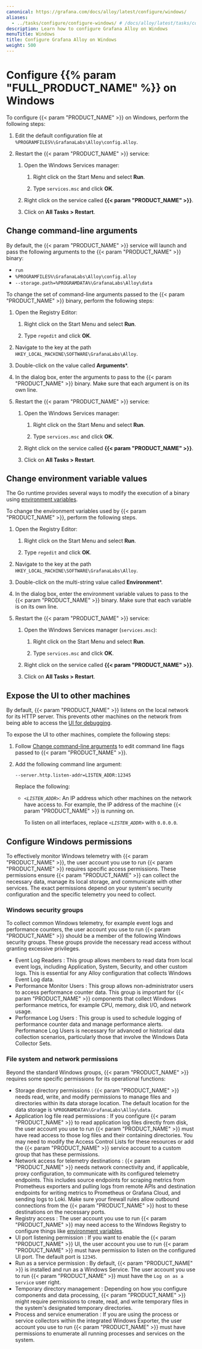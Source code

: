 ```yaml
---
canonical: https://grafana.com/docs/alloy/latest/configure/windows/
aliases:
  - ../tasks/configure/configure-windows/ # /docs/alloy/latest/tasks/configure/configure-windows/
description: Learn how to configure Grafana Alloy on Windows
menuTitle: Windows
title: Configure Grafana Alloy on Windows
weight: 500
---
```


# Configure {{% param "FULL_PRODUCT_NAME" %}} on Windows

To configure {{< param "PRODUCT_NAME" >}} on Windows, perform the following steps:

1. Edit the default configuration file at `%PROGRAMFILES%\GrafanaLabs\Alloy\config.alloy`.

1. Restart the {{< param "PRODUCT_NAME" >}} service:

   1. Open the Windows Services manager:

      1. Right click on the Start Menu and select **Run**.

      1. Type `services.msc` and click **OK**.

   1. Right click on the service called **{{< param "PRODUCT_NAME" >}}**.

   1. Click on **All Tasks > Restart**.

## Change command-line arguments

By default, the {{< param "PRODUCT_NAME" >}} service will launch and pass the following arguments to the {{< param "PRODUCT_NAME" >}} binary:

* `run`
* `%PROGRAMFILES%\GrafanaLabs\Alloy\config.alloy`
* `--storage.path=%PROGRAMDATA%\GrafanaLabs\Alloy\data`

To change the set of command-line arguments passed to the {{< param "PRODUCT_NAME" >}} binary, perform the following steps:

1. Open the Registry Editor:

   1. Right click on the Start Menu and select **Run**.

   1. Type `regedit` and click **OK**.

1. Navigate to the key at the path `HKEY_LOCAL_MACHINE\SOFTWARE\GrafanaLabs\Alloy`.

1. Double-click on the value called **Arguments***.

1. In the dialog box, enter the arguments to pass to the {{< param "PRODUCT_NAME" >}} binary.
   Make sure that each argument is on its own line.

1. Restart the {{< param "PRODUCT_NAME" >}} service:

   1. Open the Windows Services manager:

      1. Right click on the Start Menu and select **Run**.

      1. Type `services.msc` and click **OK**.

   1. Right click on the service called **{{< param "PRODUCT_NAME" >}}**.

   1. Click on **All Tasks > Restart**.

## Change environment variable values

The Go runtime provides several ways to modify the execution of a binary using [environment variables][environment].

To change the environment variables used by {{< param "PRODUCT_NAME" >}}, perform the following steps.

1. Open the Registry Editor:

   1. Right click on the Start Menu and select **Run**.

   1. Type `regedit` and click **OK**.

1. Navigate to the key at the path `HKEY_LOCAL_MACHINE\SOFTWARE\GrafanaLabs\Alloy`.

1. Double-click on the multi-string value called **Environment***.

1. In the dialog box, enter the environment variable values to pass to the {{< param "PRODUCT_NAME" >}} binary.
   Make sure that each variable is on its own line.

1. Restart the {{< param "PRODUCT_NAME" >}} service:

   1. Open the Windows Services manager (`services.msc`):

      1. Right click on the Start Menu and select **Run**.

      1. Type `services.msc` and click **OK**.

   1. Right click on the service called **{{< param "PRODUCT_NAME" >}}**.

   1. Click on **All Tasks > Restart**.

## Expose the UI to other machines

By default, {{< param "PRODUCT_NAME" >}} listens on the local network for its HTTP
server. This prevents other machines on the network from being able to access
the [UI for debugging][UI].

To expose the UI to other machines, complete the following steps:

1. Follow [Change command-line arguments](#change-command-line-arguments) to edit command line flags passed to {{< param "PRODUCT_NAME" >}}.

1. Add the following command line argument:

   ```shell
   --server.http.listen-addr=LISTEN_ADDR:12345
   ```

   Replace the following:

   * _`<LISTEN_ADDR>`_: An IP address which other machines on the network have access to.
     For example, the IP address of the machine {{< param "PRODUCT_NAME" >}} is running on.

     To listen on all interfaces, replace _`<LISTEN_ADDR>`_ with `0.0.0.0`.

## Configure Windows permissions

To effectively monitor Windows telemetry with {{< param "PRODUCT_NAME" >}}, the user account you use to run {{< param "PRODUCT_NAME" >}} requires specific access permissions.
These permissions ensure {{< param "PRODUCT_NAME" >}} can collect the necessary data, manage its local storage, and communicate with other services.
The exact permissions depend on your system's security configuration and the specific telemetry you need to collect.

### Windows security groups

To collect common Windows telemetry, for example event logs and performance counters, the user account you use to run {{< param "PRODUCT_NAME" >}} should be a member of the following Windows security groups.
These groups provide the necessary read access without granting excessive privileges.

* Event Log Readers
  : This group allows members to read data from local event logs, including Application, System, Security, and other custom logs.
  This is essential for any Alloy configuration that collects Windows Event Log data.
* Performance Monitor Users
  : This group allows non-administrator users to access performance counter data.
  This group is important for {{< param "PRODUCT_NAME" >}} components that collect Windows performance metrics, for example CPU, memory, disk I/O, and network usage.
* Performance Log Users
  : This group is used to schedule logging of performance counter data and manage performance alerts.
  Performance Log Users is necessary for advanced or historical data collection scenarios, particularly those that involve the Windows Data Collector Sets.

### File system and network permissions

Beyond the standard Windows groups, {{< param "PRODUCT_NAME" >}} requires some specific permissions for its operational functions:

* Storage directory permissions
  : {{< param "PRODUCT_NAME" >}} needs read, write, and modify permissions to manage files and directories within its data storage location.
  The default location for the data storage is `%PROGRAMDATA%\GrafanaLabs\Alloy\data`.
* Application log file read permissions
  : If you configure {{< param "PRODUCT_NAME" >}} to read application log files directly from disk, the user account you use to run {{< param "PRODUCT_NAME" >}} must have read access to those log files and their containing directories.
  You may need to modify the Access Control Lists for these resources or add the {{< param "PRODUCT_NAME" >}} service account to a custom group that has these permissions.
* Network access for telemetry destinations
  : {{< param "PRODUCT_NAME" >}} needs network connectivity and, if applicable, proxy configuration, to communicate with its configured telemetry endpoints.
    This includes source endpoints for scraping metrics from Prometheus exporters and pulling logs from remote APIs and destination endpoints for writing metrics to Prometheus or Grafana Cloud, and sending logs to Loki.
    Make sure your firewall rules allow outbound connections from the {{< param "PRODUCT_NAME" >}} host to these destinations on the necessary ports.
* Registry access
  : The user account you use to run {{< param "PRODUCT_NAME" >}} may need access to the Windows Registry to configure things like [environment variables](https://grafana.com/docs/alloy/latest/configure/windows/#change-environment-variable-values).
* UI port listening permission
  : If you want to enable the {{< param "PRODUCT_NAME" >}} UI, the user account you use to run {{< param "PRODUCT_NAME" >}} must have permission to listen on the configured UI port.
    The default port is `12345`.
* Run as a service permission
  : By default, {{< param "PRODUCT_NAME" >}} is installed and run as a Windows Service.
  The user account you use to run {{< param "PRODUCT_NAME" >}} must have the `Log on as a service` user right.
* Temporary directory management
  : Depending on how you configure components and data processing, {{< param "PRODUCT_NAME" >}} might require permissions to create, read, and write temporary files in the system's designated temporary directories.
* Process and service enumeration
  : If you are using the process or service collectors within the integrated Windows Exporter, the user account you use to run {{< param "PRODUCT_NAME" >}} must have permissions to enumerate all running processes and services on the system.

[UI]: ../../troubleshoot/debug/#alloy-ui
[environment]: ../../reference/cli/environment-variables/

